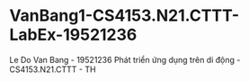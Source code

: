 # VanBang1-CS4153.N21.CTTT-LabEx-19521236

Le Do Van Bang - 19521236
Phát triển ứng dụng trên di động - CS4153.N21.CTTT - TH
